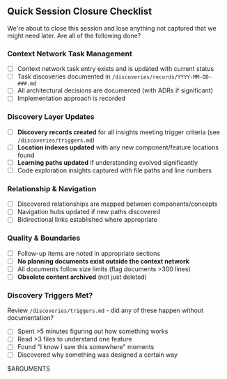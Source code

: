 ## Quick Session Closure Checklist

We're about to close this session and lose anything not captured that we might need later. Are all of the following done?

### Context Network Task Management
- [ ] Context network task entry exists and is updated with current status
- [ ] Task discoveries documented in `/discoveries/records/YYYY-MM-DD-###.md`
- [ ] All architectural decisions are documented (with ADRs if significant)
- [ ] Implementation approach is recorded

### Discovery Layer Updates
- [ ] **Discovery records created** for all insights meeting trigger criteria (see `/discoveries/triggers.md`)
- [ ] **Location indexes updated** with any new component/feature locations found
- [ ] **Learning paths updated** if understanding evolved significantly
- [ ] Code exploration insights captured with file paths and line numbers

### Relationship & Navigation
- [ ] Discovered relationships are mapped between components/concepts
- [ ] Navigation hubs updated if new paths discovered
- [ ] Bidirectional links established where appropriate

### Quality & Boundaries  
- [ ] Follow-up items are noted in appropriate sections
- [ ] **No planning documents exist outside the context network**
- [ ] All documents follow size limits (flag documents >300 lines)
- [ ] **Obsolete content archived** (not just deleted)

### Discovery Triggers Met?
Review `/discoveries/triggers.md` - did any of these happen without documentation?
- [ ] Spent >5 minutes figuring out how something works
- [ ] Read >3 files to understand one feature  
- [ ] Found "I know I saw this somewhere" moments
- [ ] Discovered why something was designed a certain way

$ARGUMENTS